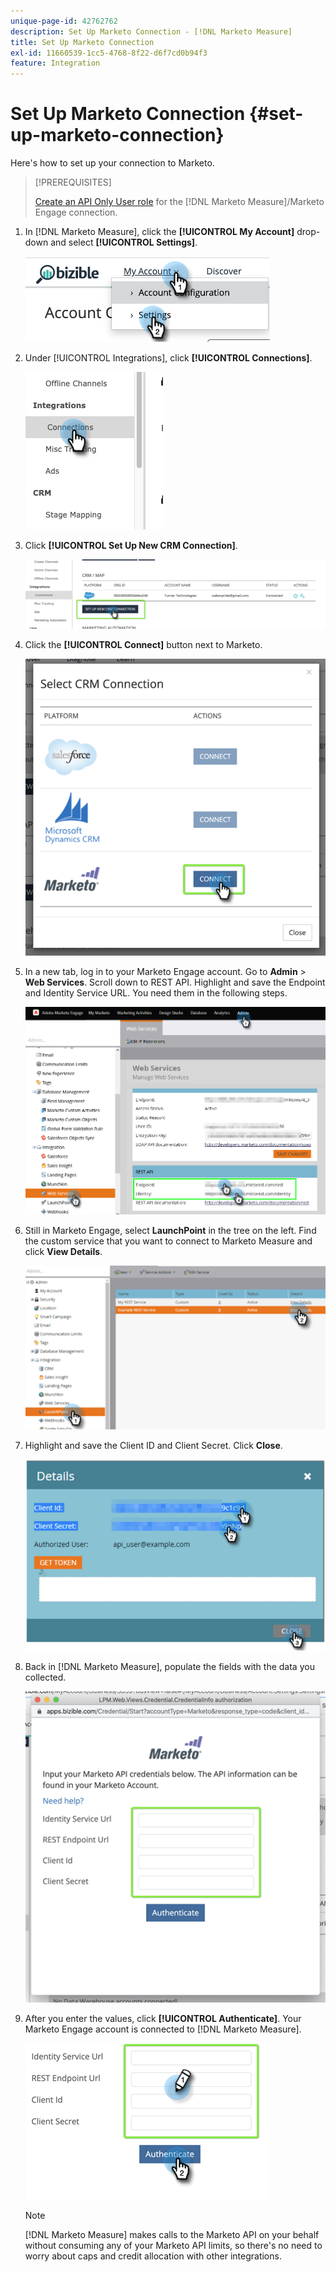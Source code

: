 ```yaml
---
unique-page-id: 42762762
description: Set Up Marketo Connection - [!DNL Marketo Measure]
title: Set Up Marketo Connection
exl-id: 11660539-1cc5-4768-8f22-d6f7cd0b94f3
feature: Integration
---
```

# Set Up Marketo Connection {#set-up-marketo-connection}

Here's how to set up your connection to Marketo.

>[!PREREQUISITES]
>
>[Create an API Only User role](https://experienceleague.adobe.com/docs/marketo/using/product-docs/administration/users-and-roles/create-an-api-only-user.html) for the [!DNL Marketo Measure]/Marketo Engage connection.

1. In [!DNL Marketo Measure], click the **[!UICONTROL My Account]** drop-down and select **[!UICONTROL Settings]**.

   ![](assets/set-up-marketo-connection-1.png)

1. Under [!UICONTROL Integrations], click **[!UICONTROL Connections]**.

   ![](assets/set-up-marketo-connection-2.png)

1. Click **[!UICONTROL Set Up New CRM Connection]**.

   ![](assets/set-up-marketo-connection-3.png)

1. Click the **[!UICONTROL Connect]** button next to Marketo.

   ![](assets/set-up-marketo-connection-4.png)

1. In a new tab, log in to your Marketo Engage account. Go to **Admin** > **Web Services**. Scroll down to REST API. Highlight and save the Endpoint and Identity Service URL. You need them in the following steps.

   ![](assets/set-up-marketo-connection-5.png)

1. Still in Marketo Engage, select **LaunchPoint** in the tree on the left. Find the custom service that you want to connect to Marketo Measure and click **View Details**.

   ![](assets/set-up-marketo-connection-6.png)

1. Highlight and save the Client ID and Client Secret. Click **Close**.

   ![](assets/set-up-marketo-connection-7.png)

1. Back in [!DNL Marketo Measure], populate the fields with the data you collected.

   ![](assets/set-up-marketo-connection-8.png)

1. After you enter the values, click **[!UICONTROL Authenticate]**. Your Marketo Engage account is connected to [!DNL Marketo Measure].

   ![](assets/set-up-marketo-connection-9.png)

   >[!NOTE]
   >
   >[!DNL Marketo Measure] makes calls to the Marketo API on your behalf without consuming any of your Marketo API limits, so there's no need to worry about caps and credit allocation with other integrations.
